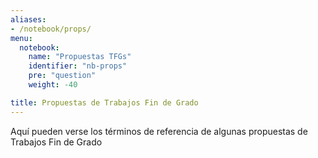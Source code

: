 ```yaml
---
aliases:
- /notebook/props/
menu:
  notebook:
    name: "Propuestas TFGs"
    identifier: "nb-props"
    pre: "question"
    weight: -40

title: Propuestas de Trabajos Fin de Grado
---
```


Aquí pueden verse los términos de referencia de algunas propuestas de Trabajos Fin de Grado